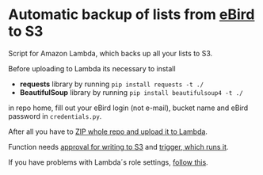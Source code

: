 # Automatic backup of lists from [eBird](http://ebird.org/) to S3
Script for Amazon Lambda, which backs up all your lists to S3.

Before uploading to Lambda its necessary to install

- **requests** library by running  `pip install requests -t ./` 
- **BeautifulSoup** library by running  `pip install beautifulsoup4 -t ./` 

in repo home, fill out your eBird login (not e-mail), bucket name and eBird password in `credentials.py`.

After all you have to [ZIP whole repo and upload it to Lambda](http://docs.aws.amazon.com/lambda/latest/dg/lambda-python-how-to-create-deployment-package.html).


Function needs [approval for writing to S3](http://docs.aws.amazon.com/lambda/latest/dg/with-s3-example-create-iam-role.html) and [trigger, which runs it](http://docs.aws.amazon.com/lambda/latest/dg/with-scheduled-events.html).

If you have problems with Lambda´s role settings, [follow this](https://stackoverflow.com/questions/38774798/accessdenied-for-listobjects-for-s3-bucket-when-permissions-are-s3).